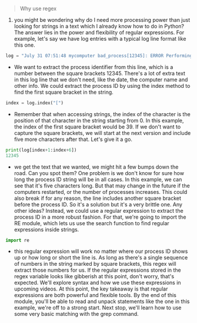 > Why use regex
1. you might be wondering why do I need more processing power than just looking for strings in a text which I already know how to do in Python? 
The answer lies in the power and flexibility of regular expressions. For example, let's say we have log entries with a typical log line format like this one.
```python
log = "July 31 07:51:48 mycomputer bad_process[12345]: ERROR Performing package upgrade"
```
* We want to extract the process identifier from this line, which is a number between the square brackets 12345. 
There's a lot of extra text in this log line that we don't need, like the date, the computer name and other info. 
We could extract the process ID by using the index method to find the first square bracket in the string. 
```python
index = log.index("[")
```

* Remember that when accessing strings, the index of the character is the position of that character in the string starting from 0.
In this example, the index of the first square bracket would be 39. If we don't want to capture the square brackets, 
we will start at the next version and include five more characters after that. Let's give it a go.
```python
print(log[index+1:index+6])
12345
```

* we get the text that we wanted, we might hit a few bumps down the road. Can you spot them? 
One problem is we don't know for sure how long the process ID string will be in all cases. 
In this example, we can see that it's five characters long. But that may change in the future if the computers restarted, 
or the number of processes increases. This could also break if for any reason, the line includes another square bracket before the process ID. 
So it's a solution but it's a very brittle one. Any other ideas? Instead, we could use a regular expression to extract the process ID in a more robust
fashion. For that, we're going to import the RE module, which lets us use the search function to find regular expressions inside strings.
```python
import re
```

* this regular expression will work no matter where our process ID shows up or how long or short the line is. 
As long as there's a single sequence of numbers in the string marked by square brackets, this regex will extract those numbers for us. 
If the regular expressions stored in the regex variable looks like gibberish at this point, don't worry, that's expected. 
We'll explore syntax and how we use these expressions in upcoming videos. 
At this point, the key takeaway is that regular expressions are both powerful and flexible tools. 
By the end of this module, you'll be able to read and unpack statements like the one in this example, 
we're off to a strong start. Next stop, we'll learn how to use some very basic matching with the grep command.